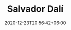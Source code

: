---
title: "Salvador Dalí"
date: 2020-12-23T20:56:42+06:00
type: portfolio
image: "images/projects/Salvador-Dali/salvador_dali_real_1.jpeg"
category: ["REAL"]
project_images: ["images/projects/Salvador-Dali/salvador_dali_real_1.jpeg"]
---